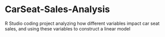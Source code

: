 # CarSeat-Sales-Analysis
R Studio coding project analyzing how different variables impact car seat sales, and using these variables to construct a linear model
